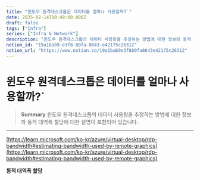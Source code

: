 ```yaml
---
title: "윈도우 원격데스크톱은 데이터를 얼마나 사용할까?`"
date: 2025-02-14T10:49:00.000Z
draft: false
tags: ["Infra"]
series: ["Infra & Network"]
description: "윈도우 원격데스크톱의 데이터 사용량을 추정하는 방법에 대한 정보와 동적 대역폭 할당에 대한 설명이 포함되어 있습니다."
notion_id: "19a1bab9-e3f8-80fa-8643-e42175c26312"
notion_url: "https://www.notion.so/19a1bab9e3f880fa8643e42175c26312"
---
```


# 윈도우 원격데스크톱은 데이터를 얼마나 사용할까?`

> **Summary**
> 윈도우 원격데스크톱의 데이터 사용량을 추정하는 방법에 대한 정보와 동적 대역폭 할당에 대한 설명이 포함되어 있습니다.

---

[https://learn.microsoft.com/ko-kr/azure/virtual-desktop/rdp-bandwidth#estimating-bandwidth-used-by-remote-graphics](https://learn.microsoft.com/ko-kr/azure/virtual-desktop/rdp-bandwidth#estimating-bandwidth-used-by-remote-graphics)

**동적 대역폭 할당**

